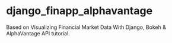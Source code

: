 # django_finapp_alphavantage
Based on Visualizing Financial Market Data With Django, Bokeh &amp; AlphaVantage API tutorial.
